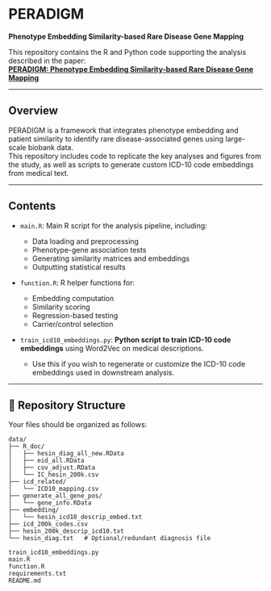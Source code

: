 # PERADIGM  
**Phenotype Embedding Similarity-based Rare Disease Gene Mapping**

This repository contains the R and Python code supporting the analysis described in the paper:  
**[PERADIGM: Phenotype Embedding Similarity-based Rare Disease Gene Mapping](https://www.biorxiv.org/content/10.1101/2025.04.01.646670v2)**

---

## Overview

PERADIGM is a framework that integrates phenotype embedding and patient similarity to identify rare disease-associated genes using large-scale biobank data.  
This repository includes code to replicate the key analyses and figures from the study, as well as scripts to generate custom ICD-10 code embeddings from medical text.

---

## Contents

- `main.R`: Main R script for the analysis pipeline, including:
  - Data loading and preprocessing  
  - Phenotype-gene association tests  
  - Generating similarity matrices and embeddings  
  - Outputting statistical results  

- `function.R`: R helper functions for:
  - Embedding computation  
  - Similarity scoring  
  - Regression-based testing  
  - Carrier/control selection  

- `train_icd10_embeddings.py`: **Python script to train ICD-10 code embeddings** using Word2Vec on medical descriptions.
  - Use this if you wish to regenerate or customize the ICD-10 code embeddings used in downstream analysis.

---

## 📁 Repository Structure

Your files should be organized as follows:

```text
data/
├── R_doc/
│   ├── hesin_diag_all_new.RData
│   ├── eid_all.RData
│   ├── cov_adjust.RData
│   └── IC_hesin_200k.csv
├── icd_related/
│   └── ICD10_mapping.csv
├── generate_all_gene_pos/
│   └── gene_info.RData
├── embedding/
│   └── hesin_icd10_descrip_embed.txt
├── icd_200k_codes.csv
├── hesin_200k_descrip_icd10.txt
└── hesin_diag.txt   # Optional/redundant diagnosis file

train_icd10_embeddings.py
main.R
function.R
requirements.txt
README.md
